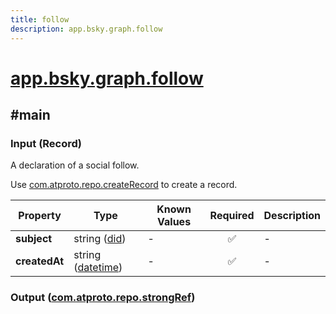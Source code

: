 ```yaml
---
title: follow
description: app.bsky.graph.follow
---
```


# [app.bsky.graph.follow](https://github.com/myConsciousness/atproto.dart/blob/main/lexicons/app/bsky/graph/follow.json)

## #main

### Input (Record)

A declaration of a social follow.

Use [com.atproto.repo.createRecord](../../../../lexicons/com/atproto/repo/createRecord.md#main) to create a record.

| Property | Type | Known Values | Required | Description |
| --- | --- | --- | :---: | --- |
| **subject** | string ([did](https://atproto.com/specs/did)) | - | ✅ | - |
| **createdAt** | string ([datetime](https://atproto.com/specs/lexicon#datetime)) | - | ✅ | - |

### Output ([com.atproto.repo.strongRef](../../../../lexicons/com/atproto/repo/strongRef.md#main))
